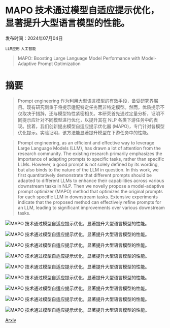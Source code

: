 # MAPO 技术通过模型自适应提示优化，显著提升大型语言模型的性能。

发布时间：2024年07月04日

`LLM应用` `人工智能`

> MAPO: Boosting Large Language Model Performance with Model-Adaptive Prompt Optimization

# 摘要

> Prompt engineering 作为利用大型语言模型的有效手段，备受研究界瞩目。现有研究侧重于将提示适配特定任务而非特定模型。然而，优质提示不仅取决于措辞，还与模型特性紧密相关。本研究首先通过定量分析，证明不同提示应针对不同模型进行优化，以提升其在 NLP 各类下游任务中的表现。接着，我们创新提出模型自适应提示优化器 (MAPO)，专门针对各模型优化提示。实验证明，该方法能显著提升模型在下游任务中的性能。

> Prompt engineering, as an efficient and effective way to leverage Large Language Models (LLM), has drawn a lot of attention from the research community. The existing research primarily emphasizes the importance of adapting prompts to specific tasks, rather than specific LLMs. However, a good prompt is not solely defined by its wording, but also binds to the nature of the LLM in question. In this work, we first quantitatively demonstrate that different prompts should be adapted to different LLMs to enhance their capabilities across various downstream tasks in NLP. Then we novelly propose a model-adaptive prompt optimizer (MAPO) method that optimizes the original prompts for each specific LLM in downstream tasks. Extensive experiments indicate that the proposed method can effectively refine prompts for an LLM, leading to significant improvements over various downstream tasks.

![MAPO 技术通过模型自适应提示优化，显著提升大型语言模型的性能。](../../../paper_images/2407.04118/x1.png)

![MAPO 技术通过模型自适应提示优化，显著提升大型语言模型的性能。](../../../paper_images/2407.04118/x2.png)

![MAPO 技术通过模型自适应提示优化，显著提升大型语言模型的性能。](../../../paper_images/2407.04118/x3.png)

![MAPO 技术通过模型自适应提示优化，显著提升大型语言模型的性能。](../../../paper_images/2407.04118/x4.png)

![MAPO 技术通过模型自适应提示优化，显著提升大型语言模型的性能。](../../../paper_images/2407.04118/x5.png)

![MAPO 技术通过模型自适应提示优化，显著提升大型语言模型的性能。](../../../paper_images/2407.04118/x6.png)

![MAPO 技术通过模型自适应提示优化，显著提升大型语言模型的性能。](../../../paper_images/2407.04118/x7.png)

![MAPO 技术通过模型自适应提示优化，显著提升大型语言模型的性能。](../../../paper_images/2407.04118/x8.png)

![MAPO 技术通过模型自适应提示优化，显著提升大型语言模型的性能。](../../../paper_images/2407.04118/x9.png)

[Arxiv](https://arxiv.org/abs/2407.04118)